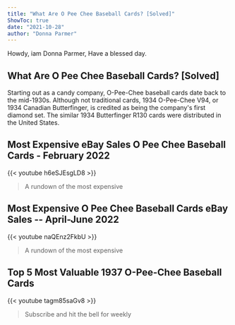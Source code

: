 ```yaml
---
title: "What Are O Pee Chee Baseball Cards? [Solved]"
ShowToc: true 
date: "2021-10-28"
author: "Donna Parmer" 
---
```


Howdy, iam Donna Parmer, Have a blessed day.
## What Are O Pee Chee Baseball Cards? [Solved]
 Starting out as a candy company, O-Pee-Chee baseball cards date back to the mid-1930s. Although not traditional cards, 1934 O-Pee-Chee V94, or 1934 Canadian Butterfinger, is credited as being the company's first diamond set. The similar 1934 Butterfinger R130 cards were distributed in the United States.

## Most Expensive eBay Sales O Pee Chee Baseball Cards - February 2022
{{< youtube h6eSJEsgLD8 >}}
>A rundown of the most expensive 

## Most Expensive O Pee Chee Baseball Cards eBay Sales -- April-June 2022
{{< youtube naQEnz2FkbU >}}
>A rundown of the most expensive 

## Top 5 Most Valuable 1937 O-Pee-Chee Baseball Cards
{{< youtube tagm85saGv8 >}}
>Subscribe and hit the bell for weekly 

